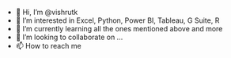 - 👋 Hi, I’m @vishrutk
- 👀 I’m interested in Excel, Python, Power BI, Tableau, G Suite, R
- 🌱 I’m currently learning all the ones mentioned above and more
- 💞️ I’m looking to collaborate on ...
- 📫 How to reach me 

<!---
vishrutk/vishrutk is a ✨ special ✨ repository because its `README.md` (this file) appears on your GitHub profile.
You can click the Preview link to take a look at your changes.
--->

